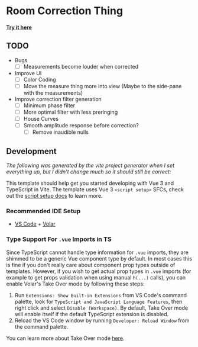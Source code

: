 # Room Correction Thing

**[Try it here](https://cannedfood.github.io/room-correction)**

## TODO
- Bugs
  - [ ] Measurements become louder when corrected
- Improve UI
  - [ ] Color Coding
  - [ ] Move the measure thing more into view (Maybe to the side-pane with the measurements)
- Improve correction filter generation
  - [ ] Minimum phase filter
  - [ ] More optimal filter with less preringing
  - [ ] House Curves
  - [ ] Smooth amplitude response before correction?
    - [ ] Remove inaudible nulls

## Development

*The following was generated by the vite project generator when I set everything up, but I didn't change much so it should still be correct:*

This template should help get you started developing with Vue 3 and TypeScript in Vite. The template uses Vue 3 `<script setup>` SFCs, check out the [script setup docs](https://v3.vuejs.org/api/sfc-script-setup.html#sfc-script-setup) to learn more.

### Recommended IDE Setup

- [VS Code](https://code.visualstudio.com/) + [Volar](https://marketplace.visualstudio.com/items?itemName=Vue.volar)

### Type Support For `.vue` Imports in TS

Since TypeScript cannot handle type information for `.vue` imports, they are shimmed to be a generic Vue component type by default. In most cases this is fine if you don't really care about component prop types outside of templates. However, if you wish to get actual prop types in `.vue` imports (for example to get props validation when using manual `h(...)` calls), you can enable Volar's Take Over mode by following these steps:

1. Run `Extensions: Show Built-in Extensions` from VS Code's command palette, look for `TypeScript and JavaScript Language Features`, then right click and select `Disable (Workspace)`. By default, Take Over mode will enable itself if the default TypeScript extension is disabled.
2. Reload the VS Code window by running `Developer: Reload Window` from the command palette.

You can learn more about Take Over mode [here](https://github.com/johnsoncodehk/volar/discussions/471).
